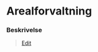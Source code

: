 # Arealforvaltning

### Beskrivelse

> [Edit](https://github.com/FMDatahub/Portal/blob/main/docs/Moduler/Arealforvaltning/index.md)
